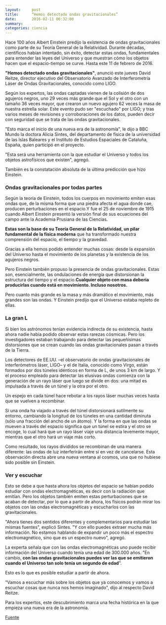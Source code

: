 ```yaml
---
layout:     post
title:      “Hemos detectado ondas gravitacionales”
date:       2016-02-11 06:32:00
summary:
categories: ciencia
---
```


Hace 100 años Albert Einstein predijo la existencia de ondas gravitacionales como parte de su Teoría General de la Relatividad. Durante décadas, científicos habían intentado, sin éxito, detectar estas ondas, fundamentales para entender las leyes del Universo y que muestran cómo los objetos hacen que el espacio-tiempo se curve. Hasta este 11 de febrero de 2016.

<strong>"Hemos detectado ondas gravitacionales"</strong>, anunció este jueves David Reitze, director ejecutivo del Observatorio Avanzado de Interferometría Láser de Ondas Gravitacionales, conocido como LIGO.

Según los expertos, las ondas captadas vienen de la colisión de dos agujeros negros, uno 29 veces más grande que el Sol y el otro con un tamaño 36 veces mayor, que crearon un nuevo agujero 62 veces la masa de nuestra estrella solar. Este evento pudo ser "escuchado" por LIGO; y tras varios meses de revisiones y corroboraciones de los datos, pueden decir con seguridad que se trata de las ondas gravitacionales.

"Esto marca el inicio de una nueva era de la astronomía", le dijo a BBC Mundo la doctora Alicia Sintes, del departamento de física de la universidad de las Islas Baleares y el Instituto de Estudios Espaciales de Cataluña, España, quien participó en el proyecto.

"Esta será una herramienta con la que estudiar el Universo y todos los objetos astrofísicos que existen", agregó.

También es la constatación absoluta de la última predicción que hizo Einstein.

### Ondas gravitacionales por todas partes

Según la teoría de Einstein, todos los cuerpos en movimiento emiten esas ondas que, de la misma forma que una piedra afecta el agua donde cae, producen perturbaciones en el espacio.Y fue el 25 de noviembre de 1915 cuando Albert Einstein presentó la versión final de sus ecuaciones del campo ante la Academia Prusiana de las Ciencias.

<strong>Estas son la base de su Teoría General de la Relatividad, un pilar fundamental de la física moderna</strong> que ha transformado nuestra comprensión del espacio, el tiempo y la gravedad.

Gracias a ella hemos podido entender muchas cosas: desde la expansión del Universo hasta el movimiento de los planetas y la existencia de los agujeros negros.

Pero Einstein también propuso la presencia de ondas gravitacionales. Estas son, esencialmente, las ondulaciones de energía que distorsionan la estructura del tiempo y el espacio.<strong>Cualquier objeto con masa debería producirlas cuando está en movimiento. Incluso nosotros.</strong>

Pero cuanto más grande es la masa y más dramático el movimiento, más grandes son las ondas. Y Einstein predijo que el Universo estaba repleto de ellas.

### La gran L

Si bien los astrónomos tenían evidencia indirecta de su existencia, hasta ahora nadie había podido observar estas rarezas cósmicas. Pero los investigadores estaban trabajando para detectar las pequeñísimas distorsiones que se crean cuando las ondas gravitacionales pasan a través de la Tierra.

Los detectores de EE.UU. –el observatorio de ondas gravitacionales de interferómetros láser, LIGO– y el de Italia, conocido como Virgo, están formados por dos túneles idénticos en forma de L, de unos 3 km de largo.
Y el proceso empleado para detectar las elusivas ondas comienza con la generación de un rayo láser que luego se divide en dos: una mitad es impulsada a través de un túnel y la otra por el otro.

Un espejo en cada túnel hace rebotar a los rayos láser muchas veces hasta que se vuelven a recombinar.

Si una onda ha viajado a través del túnel distorsionará sutilmente su entorno, cambiando la longitud de los túneles en una cantidad diminuta (sólo una fracción del ancho de un átomo). Y la forma en que las ondas se mueven a través del espacio significa que un túnel se estira y el otro se encoge, lo cual hará que un rayo láser viaje una distancia levemente mayor, mientras que el otro hará un viaje más corto.

Como resultado, los rayos divididos se recombinan de una manera diferente: las ondas de luz interferirán entre sí en vez de cancelarse.
Esta observación directa abre una nueva ventana al cosmos, una que no hubiese sido posible sin Einstein.

### Ver y escuchar

Esto se debe a que hasta ahora los objetos del espacio se habían podido estudiar con ondas electromagnéticas, es decir con la radiación que emitían. Pero los objetos también emiten estas perturbaciones que se acaban de detectar, por lo que a partir de ahora, los físicos podrán mirar los objetos con las ondas electromagnéticas y escucharlos con las gravitacionales.

"Ahora tienes dos sentidos diferentes y complementarios para estudiar las mismas fuentes", explicó Sintes. "Y con ello puedes extraer mucha más información. No estamos hablando de expandir un poco más el espectro electromagnético, sino que es un espectro nuevo", agregó.

La experta señala que con las ondas electromagnéticas uno puede recibir información del Universo cuando tenía una edad de 300.000 años. "En cambio, <strong>con las ondas gravitacionales puedes ver las que se emitieron cuando el Universo tan solo tenía un segundo de edad</strong>".

Esto es lo que es posible estudiar a partir de ahora.

"Vamos a escuchar más sobre los objetos que ya conocemos y vamos a escuchar cosas que nunca nos hemos imaginado", dijo al respecto David Reitze.

Para los expertos, este descubrimiento marca una fecha histórica en la que empieza una nueva era de la astronomía.<br>

<a href="http://www.bbc.com/mundo/noticias/2016/02/160211_ciencia_ondas_gravitacionales_relatividad_einstein_gtg" target="_blank">Fuente</a>

